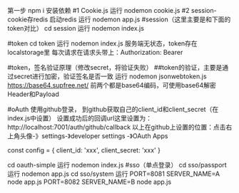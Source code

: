 第一步 npm i 安装依赖
#1 Cookie.js
运行 nodemon cookie.js
#2 session-cookie存redis
启动redis
运行 nodemon app.js
#session（这里主要是和下面的token对比）
cd session
运行
nodemon index.js

#token
cd token
运行 nodemon index.js
服务端无状态，token存在localstorage里
每次请求在请求头带上：Authorization: Bearer <token>

#token，签名验证原理（修改secret，将验证失败）
##token的验证，主要是通过secret进行加密，验证签名是否一致
运行
nodemon jsonwebtoken.js
https://base64.supfree.net/ 前两个都是base64编码，可使用base64解密 Header和Payload

#oAuth
使用github登录，
到github获取自己的client_id和client_secret（在index.js中设置）
设置成功后的回调url这里设置为：http://localhost:7001/auth/github/callback
以上在github上设置的位置：点击右上角头像-》settings-》developer settings -》OAuth Apps

const config = {
    client_id: 'xxx',
    client_secret: 'xxx'
}

cd oauth-simple
运行
nodemon index.js
#sso（单点登录）
cd sso/passport
运行
nodemon app.js
cd sso/system 
运行
PORT=8081 SERVER_NAME=A node app.js
PORT=8082 SERVER_NAME=B node app.js